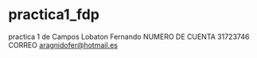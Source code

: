 # practica1_fdp
practica 1 de Campos Lobaton Fernando
NUMERO DE CUENTA 31723746
CORREO aragnidofer@hotmail.es
